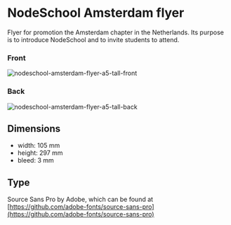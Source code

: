 # NodeSchool Amsterdam flyer

Flyer for promotion the Amsterdam chapter in the Netherlands. Its purpose is to introduce NodeSchool and to invite students to attend. 


### Front

![nodeschool-amsterdam-flyer-a5-tall-front](https://cloud.githubusercontent.com/assets/1814479/15540206/6fb41cac-2286-11e6-811b-a11440238db8.png)


### Back

![nodeschool-amsterdam-flyer-a5-tall-back](https://cloud.githubusercontent.com/assets/1814479/15540205/6f9e1f56-2286-11e6-84a2-fafd9a8c00ed.png)


## Dimensions

- width: 105 mm
- height: 297 mm
- bleed: 3 mm

## Type

Source Sans Pro by Adobe, which can be found at [https://github.com/adobe-fonts/source-sans-pro](https://github.com/adobe-fonts/source-sans-pro)
